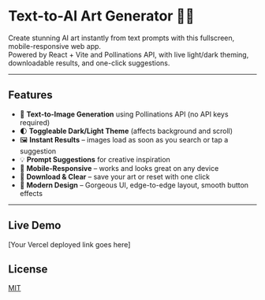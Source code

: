 # Text-to-AI Art Generator 🎨✨

Create stunning AI art instantly from text prompts with this fullscreen, mobile-responsive web app.  
Powered by React + Vite and Pollinations API, with live light/dark theming, downloadable results, and one-click suggestions.

---

## Features

- 🌌 **Text-to-Image Generation** using Pollinations API (no API keys required)
- 🌓 **Toggleable Dark/Light Theme** (affects background and scroll)
- 🖼️ **Instant Results** – images load as soon as you search or tap a suggestion
- 💡 **Prompt Suggestions** for creative inspiration
- 📱 **Mobile-Responsive** – works and looks great on any device
- 🔽 **Download & Clear** – save your art or reset with one click
- 🎨 **Modern Design** – Gorgeous UI, edge-to-edge layout, smooth button effects

---

## Live Demo

[Your Vercel deployed link goes here]


## License

[MIT](LICENSE)
